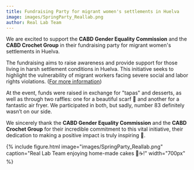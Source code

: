 ```yaml
---
title: Fundraising Party for migrant women's settlements in Huelva
image: images/SpringParty_Reallab.png
author: Real Lab Team
---
```


We are excited to support the **CABD Gender Equality Commission** and the **CABD Crochet Group** in their fundraising party for migrant women's settlements in Huelva.

The fundraising aims to raise awareness and provide support for those living in harsh settlement conditions in Huelva. This initiative seeks to highlight the vulnerability of migrant workers facing severe social and labor rights violations. ([For more information](https://www.uhu.es/agriculturaysalud/proyectos))

At the event, funds were raised in exchange for "tapas" and desserts, as well as through two raffles: one for a beautiful scarf 🧣 and another for a fantastic air fryer. We participated in both, but sadly, number 83 definitely wasn’t on our side.

We sincerely thank the **CABD Gender Equality Commission** and the **CABD Crochet Group** for their incredible commitment to this vital initiative, their dedication to making a positive impact is truly inspiring 💜.

{%
  include figure.html
  image="images/SpringParty_Reallab.png"
  caption="Real Lab Team enjoying home-made cakes 🍰☕!"
  width="700px"
%}
